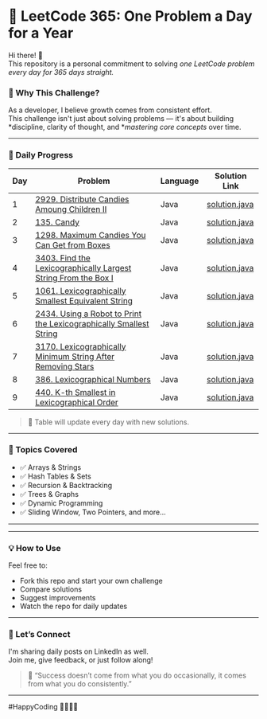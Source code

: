# 🚀 LeetCode 365: One Problem a Day for a Year

Hi there! 👋  
This repository is a personal commitment to solving *one LeetCode problem every day for 365 days straight.*

### 🎯 Why This Challenge?

As a developer, I believe growth comes from consistent effort.  
This challenge isn't just about solving problems — it's about building *discipline, clarity of thought, and **mastering core concepts* over time.

---

### 📆 Daily Progress

| Day | Problem | Language | Solution Link |
|-----|---------|----------|----------------|
| 1   | [2929. Distribute Candies Amoung Children II](https://leetcode.com/problems/distribute-candies-among-children-ii?envType=daily-question&envId=2025-06-01) | Java |[solution.java](./Day%20-%201%20-%20Distribute%20Candies%20Among%20Children%20II/solution.java)|
| 2   | [135. Candy](https://leetcode.com/problems/candy?envType=daily-question&envId=2025-06-02)     | Java     | [solution.java](./Day%20-%202%20-%20Candy/solution.java)         |
| 3   | [1298. Maximum Candies You Can Get from Boxes](https://leetcode.com/problems/maximum-candies-you-can-get-from-boxes?envType=daily-question&envId=2025-06-03)   | Java      |[solution.java](./Day%20-%203%20-%20Maximum%20Candies%20You%20Can%20Get%20from%20Boxes/solution.java)             |
| 4   | [3403. Find the Lexicographically Largest String From the Box I](https://leetcode.com/problems/find-the-lexicographically-largest-string-from-the-box-i?envType=daily-question&envId=2025-06-04)   | Java      |[solution.java](./Day%20-%204%20-%20Find%20the%20Lexicographically%20Largest%20String%20From%20the%20Box%20I/solution.java)             |
| 5   | [1061. Lexicographically Smallest Equivalent String](https://leetcode.com/problems/lexicographically-smallest-equivalent-string?envType=daily-question&envId=2025-06-05)   | Java      |[solution.java](./Day%20-%205%20-%20Lexicographically%20Smallest%20Equivalent%20String/solution.java)             |
| 6   | [2434. Using a Robot to Print the Lexicographically Smallest String](https://leetcode.com/problems/using-a-robot-to-print-the-lexicographically-smallest-string?envType=daily-question&envId=2025-06-06)   | Java      |[solution.java](./Day%20-%206%20-%20Using%20a%20Robot%20to%20Print%20the%20Lexicographically%20Smallest%20String/solution.java)             |
| 7   | [3170. Lexicographically Minimum String After Removing Stars](https://leetcode.com/problems/lexicographically-minimum-string-after-removing-stars?envType=daily-question&envId=2025-06-07)   | Java      |[solution.java](./Day%20-%207%20-%20Lexicographically%20Minimum%20String%20After%20Removing%20Stars/solution.java)             |
| 8   | [386. Lexicographical Numbers](https://leetcode.com/problems/lexicographical-numbers?envType=daily-question&envId=2025-06-08)   | Java      |[solution.java](./Day%20-%208%20-%20Lexicographical%20Numbers/solution.java)             |
| 9   | [440. K-th Smallest in Lexicographical Order](https://leetcode.com/problems/k-th-smallest-in-lexicographical-order?envType=daily-question&envId=2025-06-09)   | Java      |[solution.java](./Day%20-%209%20-%20K-th%20Smallest%20in%20Lexicographical%20Order/solution.java)             |

> 📌 Table will update every day with new solutions.

---

### 🧠 Topics Covered

- ✅ Arrays & Strings  
- ✅ Hash Tables & Sets  
- ✅ Recursion & Backtracking  
- ✅ Trees & Graphs  
- ✅ Dynamic Programming  
- ✅ Sliding Window, Two Pointers, and more...

---

---

### 💡 How to Use

Feel free to:
- Fork this repo and start your own challenge
- Compare solutions
- Suggest improvements
- Watch the repo for daily updates

---

### 🙌 Let’s Connect

I'm sharing daily posts on LinkedIn as well.  
Join me, give feedback, or just follow along!

> 💬 “Success doesn’t come from what you do occasionally, it comes from what you do consistently.”

---

#HappyCoding 👨‍💻👩‍💻
